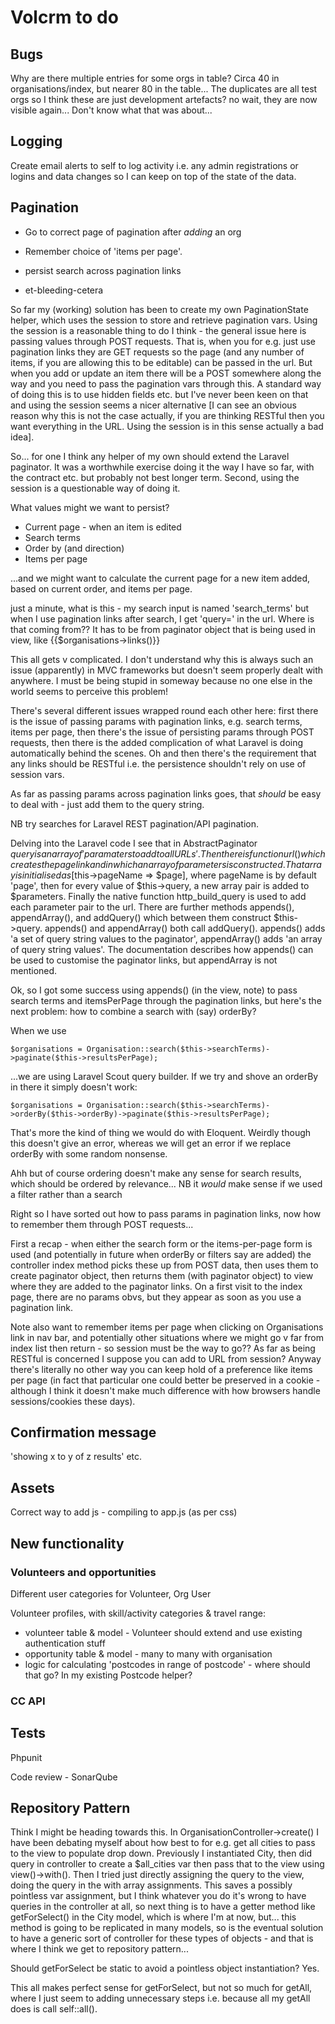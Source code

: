 # Volcrm to do

## Bugs

Why are there multiple entries for some orgs in table? Circa 40 in organisations/index, but nearer 80 in the table... The duplicates are all test orgs so I think these are just development artefacts? no wait, they are now visible again... Don't know what that was about...

## Logging

Create email alerts to self to log activity i.e. any admin registrations or logins and data changes so I can keep on top of the state of the data.

## Pagination

- Go to correct page of pagination after *adding* an org

- Remember choice of 'items per page'.
- persist search across pagination links
- et-bleeding-cetera

So far my (working) solution has been to create my own PaginationState helper, which uses the session to store and retrieve pagination vars. Using the session is a reasonable thing to do I think - the general issue here is passing values through POST requests. That is, when you for e.g. just use pagination links they are GET requests so the page (and any number of items, if you are allowing this to be editable) can be passed in the url. But when you add or update an item there will be a POST somewhere along the way and you need to pass the pagination vars through this. A standard way of doing this is to use hidden fields etc. but I've never been keen on that and using the session seems a nicer alternative [I can see an obvious reason why this is not the case actually, if you are thinking RESTful then you want everything in the URL. Using the session is in this sense actually a bad idea].

So... for one I think any helper of my own should extend the Laravel paginator. It was a worthwhile exercise doing it the way I have so far, with the contract etc. but probably not best longer term. Second, using the session is a questionable way of doing it.

What values might we want to persist?

- Current page - when an item is edited
- Search terms
- Order by (and direction)
- Items per page

...and we might want to calculate the current page for a new item added, based on current order, and items per page.



just a minute, what is this - my search input is named 'search_terms' but when I use pagination links after search, I get 'query=' in the url. Where is that coming from?? It has to be from paginator object that is being used in view, like {{$organisations->links()}}

This all gets v complicated. I don't understand why this is always such an issue (apparently) in MVC frameworks but doesn't seem properly dealt with anywhere. I must be being stupid in someway because no one else in the world seems to perceive this problem! 

There's several different issues wrapped round each other here: first there is the issue of passing params with pagination links, e.g. search terms, items per page, then there's the issue of persisting params through POST requests, then there is the added complication of what Laravel is doing automatically behind the scenes. Oh and then there's the requirement that any links should be RESTful i.e. the persistence shouldn't rely on use of session vars.

As far as passing params across pagination links goes, that *should* be easy to deal with - just add them to the query string.

NB try searches for Laravel REST pagination/API pagination.

Delving into the Laravel code I see that in AbstractPaginator $query is an array of 'paramaters to add to all URLs'. Then there is  function url() which creates the page link and in which an array of parameters is constructed. That array is initialised as [$this->pageName => $page], where pageName is by default 'page', then for every value of $this->query, a new array pair is added to $parameters. Finally the native function http_build_query is used to add each parameter pair to the url. There are further methods appends(), appendArray(), and addQuery() which between them construct $this->query. appends() and appendArray() both call addQuery(). appends() adds 'a set of query string values to the paginator', appendArray() adds 'an array of query string values'. The documentation describes how appends() can be used to customise the paginator links, but appendArray is not mentioned.

Ok, so I got some success using appends() (in the view, note) to pass search terms and itemsPerPage through the pagination links, but here's the next problem: how to combine a search with (say) orderBy?

When we use 

```
$organisations = Organisation::search($this->searchTerms)->paginate($this->resultsPerPage);
```

...we are using Laravel Scout query builder. If we try and shove an orderBy in there it simply doesn't work:

```
$organisations = Organisation::search($this->searchTerms)->orderBy($this->orderBy)->paginate($this->resultsPerPage);
```

That's more the kind of thing we would do with Eloquent. Weirdly though this doesn't give an error, whereas we will get an error if we replace orderBy with some random nonsense. 

Ahh but of course ordering doesn't make any sense for search results, which should be ordered by relevance... NB it *would* make sense if we used a filter rather than a search

Right so I have sorted out how to pass params in pagination links, now how to remember them through POST requests...

First a recap - when either the search form or the items-per-page form is used (and potentially in future when orderBy or filters say are added) the controller index method picks these up from POST data, then uses them to create paginator object, then returns them (with paginator object) to view where they are added to the paginator links. On a first visit to the index page, there are no params obvs, but they appear as soon as you use a pagination link.

Note also want to remember items per page when clicking on Organisations link in nav bar, and potentially other situations where we might go v far from index list then return - so session must be the way to go?? As far as being RESTful is concerned I suppose you can add to URL from session? Anyway there's literally no other way you can keep hold of a preference like items per page (in fact that particular one could better be preserved in a cookie - although I think it doesn't make much difference with how browsers handle sessions/cookies these days).

## Confirmation message

'showing x to y of z results' etc.

## Assets

Correct way to add js - compiling to app.js (as per css)

## New functionality

### Volunteers and opportunities

Different user categories for Volunteer, Org User

Volunteer profiles, with skill/activity categories & travel range:

- volunteer table & model - Volunteer should extend and use existing authentication stuff
- opportunity table & model - many to many with organisation
- logic for calculating 'postcodes in range of postcode' - where should that go? In my existing Postcode helper?

### CC API

## Tests

Phpunit

Code review - SonarQube





## Repository Pattern

Think I might be heading towards this. In OrganisationController->create() I have been debating myself about how best to for e.g. get all cities to pass to the view to populate drop down. Previously I instantiated City, then did query in controller to create a $all_cities var then pass that to the view using view()->with(). Then I tried just directly assigning the query to the view, doing the query in the with array assignments. This saves a possibly pointless var assignment, but I think whatever you do it's wrong to have queries in the controller at all, so next thing is to have a getter method like getForSelect() in the City model, which is where  I'm at now, but... this method is going to be replicated in many models, so is the eventual solution to have a generic sort of controller for these types of objects - and that is where I think we get to repository pattern... 

Should getForSelect be static to avoid a pointless object instantiation? Yes. 

This all makes perfect sense for getForSelect, but not so much for getAll, where I just seem to adding unnecessary steps i.e. because all my getAll does is call self::all(). 
